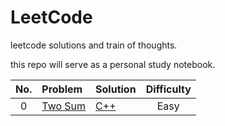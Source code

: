 # LeetCode
leetcode solutions and train of thoughts.

this repo will serve as a personal study notebook.


| No. | Problem | Solution | Difficulty |
| :---: | :--- | :--- | :---: |
| 0 | [Two Sum]() | [C++](https://github.com/zivshek/LeetCode/blob/master/Solutions/000TwoSum.md) | Easy |
